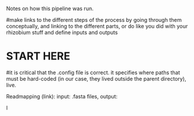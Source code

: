 Notes on how this pipeline was run. 

#make links to the different steps of the process by going through them conceptually, and linking to the different parts, 
or do like you did with your rhizobium stuff and define inputs and outputs

# START HERE

#it is critical that the .config file is correct. it specifies where paths that must be hard-coded 
(in our case, they lived outside the parent directory), live. 


Readmapping (link): input: .fasta files, output: 

I
